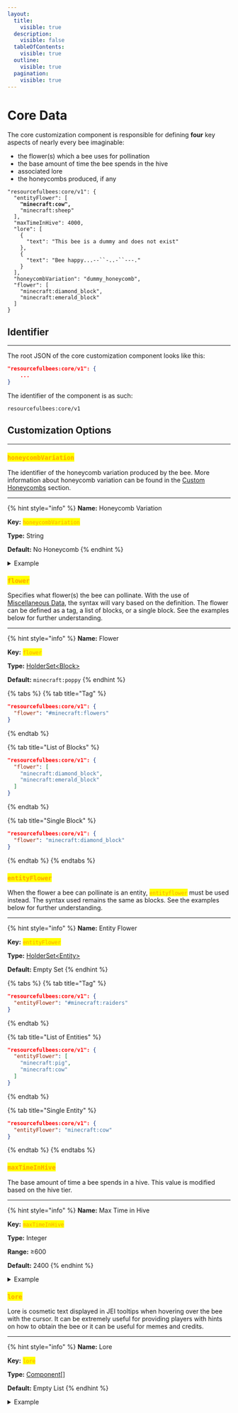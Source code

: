 ```yaml
---
layout:
  title:
    visible: true
  description:
    visible: false
  tableOfContents:
    visible: true
  outline:
    visible: true
  pagination:
    visible: true
---
```


# Core Data

The core customization component is responsible for defining **four** key aspects of nearly every bee imaginable:

* the flower(s) which a bee uses for pollination
* the base amount of time the bee spends in the hive
* associated lore
* the honeycombs produced, if any

<pre class="language-json" data-title="Template:"><code class="lang-json">"resourcefulbees:core/v1": {
  "entityFlower": [
<strong>    "minecraft:cow",
</strong>    "minecraft:sheep"
  ],
  "maxTimeInHive": 4000,
  "lore": [
    {
      "text": "This bee is a dummy and does not exist"
    },
    {
      "text": "Bee happy...--``-..-``---."
    }
  ],
  "honeycombVariation": "dummy_honeycomb",
  "flower": [
    "minecraft:diamond_block",
    "minecraft:emerald_block"
  ]
}
</code></pre>

## Identifier

***

The root JSON of the core customization component looks like this:

```json
"resourcefulbees:core/v1": {
    ...
}
```

The identifier of the component is as such:

```
resourcefulbees:core/v1
```

## Customization Options

***

### <mark style="color:orange;">`honeycombVariation`</mark>

The identifier of the honeycomb variation produced by the bee. More information about honeycomb variation can be found in the [Custom Honeycombs](https://app.gitbook.com/o/GQdOlzzIqftgC5xMgxnG/s/S5sbJi5FdsoHIzK2cvL5/ "mention") section.

***

{% hint style="info" %}
**Name:** Honeycomb Variation

**Key:** <mark style="color:orange;">`honeycombVariation`</mark>

**Type:** String

**Default:** No Honeycomb
{% endhint %}

<details>

<summary>Example</summary>

```json
"resourcefulbees:core/v1": {
    "honeycombVariation": "diamond"
}
```

</details>

### <mark style="color:orange;">`flower`</mark>

Specifies what flower(s) the bee can pollinate. With the use of [Miscellaneous Data](https://app.gitbook.com/o/GQdOlzzIqftgC5xMgxnG/s/uHMOruowjctiLyjG3esg/ "mention"), the syntax will vary based on the definition. The flower can be defined as a tag, a list of blocks, or a single block. See the examples below for further understanding.

***

{% hint style="info" %}
**Name:** Flower

**Key:** <mark style="color:orange;">`flower`</mark>

**Type:** [HolderSet\<Block>](https://app.gitbook.com/o/GQdOlzzIqftgC5xMgxnG/s/uHMOruowjctiLyjG3esg/)

**Default:** `minecraft:poppy`
{% endhint %}

{% tabs %}
{% tab title="Tag" %}
```json
"resourcefulbees:core/v1": {
  "flower": "#minecraft:flowers"
}
```
{% endtab %}

{% tab title="List of Blocks" %}
```json
"resourcefulbees:core/v1": {
  "flower": [
    "minecraft:diamond_block",
    "minecraft:emerald_block"
  ]
}
```
{% endtab %}

{% tab title="Single Block" %}
```json
"resourcefulbees:core/v1": {
  "flower": "minecraft:diamond_block"
}
```
{% endtab %}
{% endtabs %}

### <mark style="color:orange;">`entityFlower`</mark>

When the flower a bee can pollinate is an entity, <mark style="color:orange;">`entityflower`</mark> must be used instead. The syntax used remains the same as blocks. See the examples below for further understanding.

***

{% hint style="info" %}
**Name:** Entity Flower

**Key:** <mark style="color:orange;">`entityFlower`</mark>

**Type:** [HolderSet\<Entity>](https://app.gitbook.com/o/GQdOlzzIqftgC5xMgxnG/s/uHMOruowjctiLyjG3esg/)

**Default:** Empty Set
{% endhint %}

{% tabs %}
{% tab title="Tag" %}
```json
"resourcefulbees:core/v1": {
  "entityFlower": "#minecraft:raiders"
}
```
{% endtab %}

{% tab title="List of Entities" %}
```json
"resourcefulbees:core/v1": {
  "entityFlower": [
    "minecraft:pig",
    "minecraft:cow"
  ]
}
```
{% endtab %}

{% tab title="Single Entity" %}
```json
"resourcefulbees:core/v1": {
  "entityFlower": "minecraft:cow"
}
```
{% endtab %}
{% endtabs %}

### <mark style="color:orange;">`maxTimeInHive`</mark>

The base amount of time a bee spends in a hive. This value is modified based on the hive tier.

***

{% hint style="info" %}
**Name:** Max Time in Hive

**Key:** <mark style="color:orange;">`maxTimeInHive`</mark>

**Type:** Integer

**Range:** ≥600

**Default:** 2400
{% endhint %}

<details>

<summary>Example</summary>

```json
"resourcefulbees:core/v1": {
  "maxTimeInHive": 1200
}
```

</details>

### <mark style="color:orange;">`lore`</mark>

Lore is cosmetic text displayed in JEI tooltips when hovering over the bee with the cursor. It can be extremely useful for providing players with hints on how to obtain the bee or it can be useful for memes and credits.

***

{% hint style="info" %}
**Name:** Lore

**Key:** <mark style="color:orange;">`lore`</mark>

**Type:** [Component\[\]](https://minecraft.fandom.com/wiki/Raw\_JSON\_text\_format)

**Default:** Empty List
{% endhint %}

<details>

<summary>Example</summary>

```json
"resourcefulbees:core/v1": {
    "lore": [
      {
        "text":"A Delicious Bee.",
        "color": "aqua"
      },
      {
        "translate":"tooltip.resourcefulbees.bee.creator",
        "with": ["§6Epic_Oreo"]
      }
    ]
  }
```

</details>

